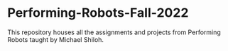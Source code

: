 # Performing-Robots-Fall-2022

This repository houses all the assignments and projects from Performing Robots taught by Michael Shiloh. 
